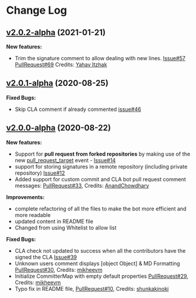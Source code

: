 # Change Log
## [v2.0.2-alpha](https://github.com/cla-assistant/github-action/tree/v2.0.2-alpha) (2021-01-21)
**New features:**
- Trim the signature comment to allow dealing with new lines.  [Issue#57](https://github.com/cla-assistant/github-action/issues/57) [PullRequest#69](https://github.com/cla-assistant/github-action/pull/69) Credits: [Yahav Itzhak](https://github.com/yahavi)

## [v2.0.1-alpha](https://github.com/cla-assistant/github-action/tree/v2.0.1-alpha) (2020-08-25)

**Fixed Bugs:**
- Skip CLA comment if already commented [issue#46](https://github.com/cla-assistant/github-action/issues/46)

## [v2.0.0-alpha](https://github.com/cla-assistant/github-action/tree/v2.0.0-alpha) (2020-08-22)

**New features:**
- Support for **pull request from forked repositories** by making use of the new [pull_request_target](https://docs.github.com/en/actions/reference/events-that-trigger-workflows#pull_request_target) event - [Issue#14](https://github.com/cla-assistant/github-action/issues/14)
- support for storing signatures in a remote repository (including private repository) [Issue#12](https://github.com/cla-assistant/github-action/issues/12)
- Added support for custom commit and CLA bot pull request comment messages: [PullRequest#33](https://github.com/cla-assistant/github-action/pull/33), Credits: [AnandChowdhary](https://github.com/AnandChowdhary)

**Improvements:**
- complete refactoring of all the files to make the bot more efficient and more readable
- updated content in README file
- Changed from using Whitelist to allow list 

**Fixed Bugs:**
- CLA check not updated to success when all the contributors have the signed the CLA [Issue#39](https://github.com/cla-assistant/github-action/issues/39)
- Unknown users comment displays [object Object] & MD Formatting [PullRequest#30](https://github.com/cla-assistant/github-action/pull/30), Credits: [mikheevm](https://github.com/mikheevm)
- Initialize CommitterMap with empty default properties [PullRequest#29](https://github.com/cla-assistant/github-action/pull/29), Credits: [mikheevm](https://github.com/mikheevm)
- Typo fix in README file, [PullRequest#10](https://github.com/cla-assistant/github-action/pull/10), Credits: [shunkakinoki](https://github.com/shunkakinoki)
